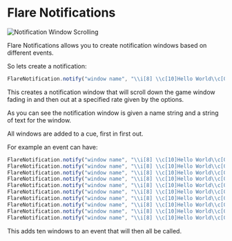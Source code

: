 # Flare Notifications

![Notification Window Scrolling](http://i.imgur.com/EfSN6tQ.png)

Flare Notifications allows you to create notification windows based on different
events.

So lets create a notification:

 ```javascript
 FlareNotification.notify("window name", "\\i[8] \\c[10]Hello World\\c[0]");
```

This creates a notification window that will scroll down the game window fading in and then out
at a specified rate given by the options.

As you can see the notification window is given a name string and a string of text for the window.

All windows are added to a cue, first in first out.

For example an event can have:

```javascript
FlareNotification.notify("window name", "\\i[8] \\c[10]Hello World\\c[0]");
FlareNotification.notify("window name", "\\i[8] \\c[10]Hello World\\c[0]");
FlareNotification.notify("window name", "\\i[8] \\c[10]Hello World\\c[0]");
FlareNotification.notify("window name", "\\i[8] \\c[10]Hello World\\c[0]");
FlareNotification.notify("window name", "\\i[8] \\c[10]Hello World\\c[0]");
FlareNotification.notify("window name", "\\i[8] \\c[10]Hello World\\c[0]");
FlareNotification.notify("window name", "\\i[8] \\c[10]Hello World\\c[0]");
FlareNotification.notify("window name", "\\i[8] \\c[10]Hello World\\c[0]");
FlareNotification.notify("window name", "\\i[8] \\c[10]Hello World\\c[0]");
FlareNotification.notify("window name", "\\i[8] \\c[10]Hello World\\c[0]");
```

This adds ten windows to an event that will then all be called.
